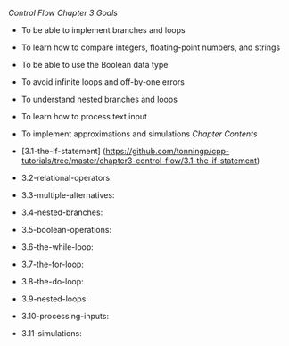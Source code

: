 *Control Flow*
*Chapter 3 Goals*
* To be able to implement branches and loops
* To learn how to compare integers, floating-point numbers, and strings
* To be able to use the Boolean data type
* To avoid infinite loops and off-by-one errors
* To understand nested branches and loops
* To learn how to process text input
* To implement approximations and simulations
*Chapter Contents*
* [3.1-the-if-statement] (https://github.com/tonningp/cpp-tutorials/tree/master/chapter3-control-flow/3.1-the-if-statement)

* 3.2-relational-operators:

* 3.3-multiple-alternatives:

* 3.4-nested-branches:

* 3.5-boolean-operations:

* 3.6-the-while-loop:

* 3.7-the-for-loop:

* 3.8-the-do-loop:

* 3.9-nested-loops:

* 3.10-processing-inputs:

* 3.11-simulations:

